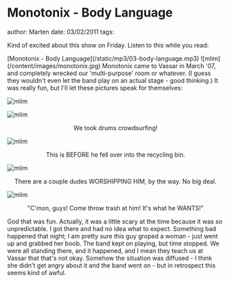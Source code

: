# Monotonix - Body Language
author: Marten
date: 03/02/2011
tags: 

<p style="text-align: left;">Kind of excited about this show on Friday. Listen to this while you read:</p>
[Monotonix - Body Language](/static/mp3/03-body-language.mp3)
![mlim](/content/images/monotonix.jpg)
Monotonix came to Vassar in March '07, and completely wrecked our 'multi-purpose' room or whatever. (I guess they wouldn't even let the band play on an actual stage - good thinking.) It was really fun, but I'll let these pictures speak for themselves:

![mlim](/content/images/Monotonix-013.jpg)

![mlim](/content/images/Monotonix-017.jpg)
<p style="text-align: center;">We took drums crowdsurfing!</p>

![mlim](/content/images/Monotonix-008.jpg)
<p style="text-align: center;">This is BEFORE he fell over into the recycling bin.</p>


![mlim](/content/images/Monotonix-015.jpg)
<p style="text-align: center;">There are a couple dudes WORSHIPPING HIM, by the way. No big deal.</p>


![mlim](/content/images/Monotonix-014.jpg)
<p style="text-align: center;">"C'mon, guys! Come throw trash at him! It's what he WANTS!"</p>

God that was fun. Actually, it was a little scary at the time because it was so unpredictable. I got there and had no idea what to expect. Something bad happened that night; I am pretty sure this guy groped a woman - just went up and grabbed her boob. The band kept on playing, but time stopped. We were all standing there, and it happened, and I mean they teach us at Vassar that that's not okay. Somehow the situation was diffused - I think she didn't get angry about it and the band went on - but in retrospect this seems kind of awful.
